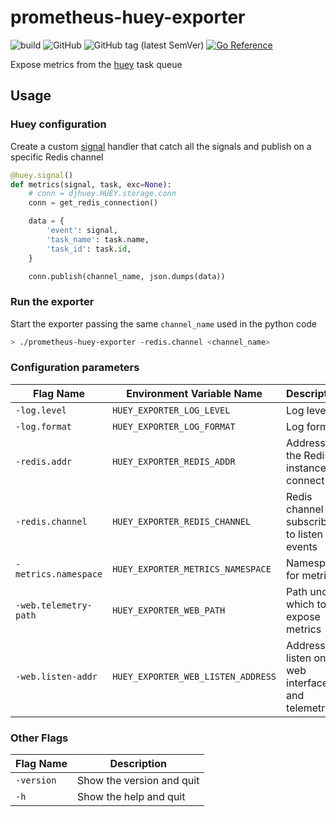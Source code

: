 # prometheus-huey-exporter

![build](https://github.com/mcosta74/prometheus-huey-exporter/actions/workflows/build.yml/badge.svg)
![GitHub](https://img.shields.io/github/license/mcosta74/prometheus-huey-exporter)
![GitHub tag (latest SemVer)](https://img.shields.io/github/v/tag/mcosta74/prometheus-huey-exporter) [![Go Reference](https://pkg.go.dev/badge/github.com/mcosta74/prometheus-huey-exporter.svg)](https://pkg.go.dev/github.com/mcosta74/prometheus-huey-exporter)

Expose metrics from the [huey](https://huey.readthedocs.io/en/latest/) task queue


## Usage

### Huey configuration

Create a custom [signal](https://huey.readthedocs.io/en/latest/signals.html) handler that catch all the signals and publish on a specific Redis channel

```py
@huey.signal()
def metrics(signal, task, exc=None):
    # conn = djhuey.HUEY.storage.conn
    conn = get_redis_connection()

    data = {
        'event': signal,
        'task_name': task.name,
        'task_id': task.id,
    }

    conn.publish(channel_name, json.dumps(data))
```


### Run the exporter

Start the exporter passing the same `channel_name` used in the python code

```sh
> ./prometheus-huey-exporter -redis.channel <channel_name>
```

### Configuration parameters

| Flag Name             | Environment Variable Name          | Description                                          |
| --------------------- | ---------------------------------- | ---------------------------------------------------- |
| `-log.level`          | `HUEY_EXPORTER_LOG_LEVEL`          | Log level                                            |
| `-log.format`         | `HUEY_EXPORTER_LOG_FORMAT`         | Log format                                           |
| `-redis.addr`         | `HUEY_EXPORTER_REDIS_ADDR`         | Address of the Redis instance to connect to          |
| `-redis.channel`      | `HUEY_EXPORTER_REDIS_CHANNEL`      | Redis channel to subscribe to listen for events      |
| `-metrics.namespace`  | `HUEY_EXPORTER_METRICS_NAMESPACE`  | Namespace for metrics                                |
| `-web.telemetry-path` | `HUEY_EXPORTER_WEB_PATH`           | Path under which to expose metrics                   |
| `-web.listen-addr`    | `HUEY_EXPORTER_WEB_LISTEN_ADDRESS` | Address to listen on for web interface and telemetry |

### Other Flags
| Flag Name  | Description               |
| ---------- | ------------------------- |
| `-version` | Show the version and quit |
| `-h`       | Show the help and quit    |